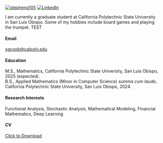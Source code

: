 

[![stepheng105](https://img.shields.io/badge/stepheng105-github-blue?logo=github)](https://github.com/stepheng105) [![LinkedIn](https://img.shields.io/badge/linkedin-%230077B5.svg?style=for-the-badge&logo=linkedin&logoColor=white)](https://www.linkedin.com/in/stephen-cook-569b05209/)

I am currently a graduate student at California Polytechnic State University in San Luis Obispo. Some of my hobbies include board games and playing the trumpet. TEST

#### Email
<sgcook@calpoly.edu>

#### Education
M.S., Mathematics, California Polytechnic State University, San Luis Obispo, 2025 (expected).\
B.S., Applied Mathematics (Minor in Computer Science) *summa cum laude*, California Polytechnic State University, San Luis Obispo, 2024.

#### Research Interests
Functional Analysis, Stochastic Analysis, Mathematical Modeling, Financial Mathematics, Deep Learning

#### CV
<a href="static/assets/files/CV.pdf" download>Click to Download</a>

